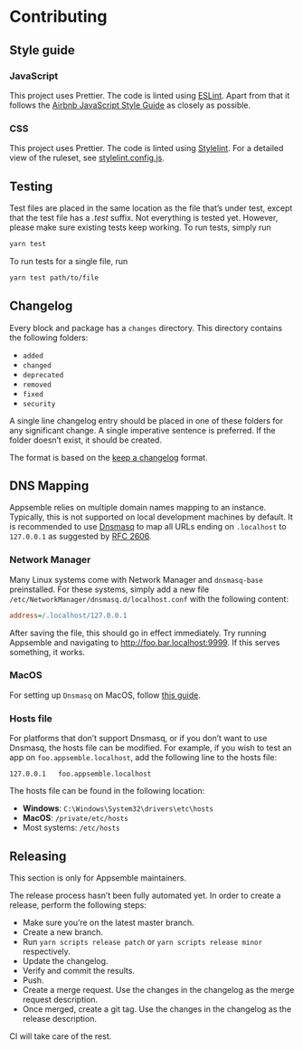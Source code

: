 # Contributing

## Style guide

### JavaScript

This project uses Prettier. The code is linted using [ESLint]. Apart from that it follows the
[Airbnb JavaScript Style Guide] as closely as possible.

### CSS

This project uses Prettier. The code is linted using [Stylelint]. For a detailed view of the
ruleset, see [stylelint.config.js](./stylelint.config.js).

## Testing

Test files are placed in the same location as the file that’s under test, except that the test file
has a _.test_ suffix. Not everything is tested yet. However, please make sure existing tests keep
working. To run tests, simply run

```sh
yarn test
```

To run tests for a single file, run

```sh
yarn test path/to/file
```

## Changelog

Every block and package has a `changes` directory. This directory contains the following folders:

- `added`
- `changed`
- `deprecated`
- `removed`
- `fixed`
- `security`

A single line changelog entry should be placed in one of these folders for any significant change. A
single imperative sentence is preferred. If the folder doesn’t exist, it should be created.

The format is based on the [keep a changelog] format.

## DNS Mapping

Appsemble relies on multiple domain names mapping to an instance. Typically, this is not supported
on local development machines by default. It is recommended to use [Dnsmasq] to map all URLs ending
on `.localhost` to `127.0.0.1` as suggested by [RFC 2606].

### Network Manager

Many Linux systems come with Network Manager and `dnsmasq-base` preinstalled. For these systems,
simply add a new file `/etc/NetworkManager/dnsmasq.d/localhost.conf` with the following content:

```ini
address=/.localhost/127.0.0.1
```

After saving the file, this should go in effect immediately. Try running Appsemble and navigating to
http://foo.bar.localhost:9999. If this serves something, it works.

### MacOS

For setting up `Dnsmasq` on MacOS, follow
[this guide](https://medium.com/@kharysharpe/caf767157e43).

### Hosts file

For platforms that don’t support Dnsmasq, or if you don’t want to use Dnsmasq, the hosts file can be
modified. For example, if you wish to test an app on `foo.appsemble.localhost`, add the following
line to the hosts file:

```
127.0.0.1	foo.appsemble.localhost
```

The hosts file can be found in the following location:

- **Windows**: `C:\Windows\System32\drivers\etc\hosts`
- **MacOS**: `/private/etc/hosts`
- Most systems: `/etc/hosts`

## Releasing

This section is only for Appsemble maintainers.

The release process hasn’t been fully automated yet. In order to create a release, perform the
following steps:

- Make sure you’re on the latest master branch.
- Create a new branch.
- Run `yarn scripts release patch` or `yarn scripts release minor` respectively.
- Update the changelog.
- Verify and commit the results.
- Push.
- Create a merge request. Use the changes in the changelog as the merge request description.
- Once merged, create a git tag. Use the changes in the changelog as the release description.

CI will take care of the rest.

[airbnb javascript style guide]: https://github.com/airbnb/javascript
[css modules]: https://github.com/css-modules/css-modules
[dev.appsemble.io]: https://dev.appsemble.io
[dnsmasq]: http://www.thekelleys.org.uk/dnsmasq/doc.html
[eslint]: https://eslint.org
[keep a changelog]: https://keepachangelog.com/en/1.0.0
[lodash]: https://www.npmjs.com/package/lodash-es
[npmjs]: https://www.npmjs.com
[openapi]: https://swagger.io/specification/v2/
[redux]: https://redux.js.org
[rfc 2606]: https://tools.ietf.org/html/rfc2606
[stylelint]: https://stylelint.io
[appsemble.dev]: https://appsemble.dev
